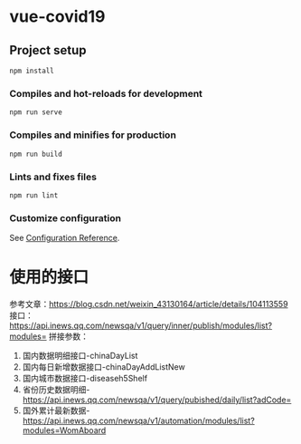 # vue-covid19

## Project setup
```
npm install
```

### Compiles and hot-reloads for development
```
npm run serve
```

### Compiles and minifies for production
```
npm run build
```

### Lints and fixes files
```
npm run lint
```

### Customize configuration
See [Configuration Reference](https://cli.vuejs.org/config/).


# 使用的接口
参考文章：https://blog.csdn.net/weixin_43130164/article/details/104113559
接口：https://api.inews.qq.com/newsqa/v1/query/inner/publish/modules/list?modules=
拼接参数：
1. 国内数据明细接口-chinaDayList
2. 国内每日新增数据接口-chinaDayAddListNew
3. 国内城市数据接口-diseaseh5Shelf
4. 省份历史数据明细-https://api.inews.qq.com/newsqa/v1/query/pubished/daily/list?adCode=
4. 国外累计最新数据-https://api.inews.qq.com/newsqa/v1/automation/modules/list?modules=WomAboard